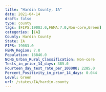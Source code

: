 ```yaml
---
title: "Hardin County, IA"
date: 2021-04-14
draft: false
type: county
tags: [FIPS:19083.0,FEMA:7.0,Non-core,Green]
categories: [IA]
County: Hardin County
State: IA
FIPS: 19083.0
FEMA_Region: 7.0
Population: 16846.0
NCHS_Urban_Rural_Classification: Non-core
Tests_in_prior_14_days: 385.0
Fourteen_day_test_rate_per_100000: 2285.0
Percent_Positivity_in_prior_14_days: 0.044
Level: Green
url: /states/IA/hardin-county
---
```



